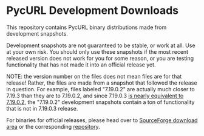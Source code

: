 # PycURL Development Downloads

This repository contains PycURL binary distributions made from
development snapshots.

Development snapshots are not guaranteed to be stable, or work at all.
Use at your own risk. You should only use these snapshots if the most recent
released version does not work for you for some reason, or you are
testing functionality that has not made it into an official release yet.

NOTE: the version number on the files does not mean files are for that
release! Rather, the files are made from a snapshot that followed the
release in question. For example, files labeled "7.19.0.2" are actually
much closer to 7.19.3 than they are to 7.19.0.2, and since 7.19.0.3
[is nearly equivalent to 7.19.0.2](http://curl.haxx.se/mail/curlpython-2013-12/0029.html),
the "7.19.0.2" development snapshots
contain a ton of functionality that is not in 7.19.0.3 release.

For binaries for official releases, please head over to
[SourceForge download area](http://pycurl.sourceforge.net/download/) or
the corresponding [repository](https://github.com/pycurl/downloads).
